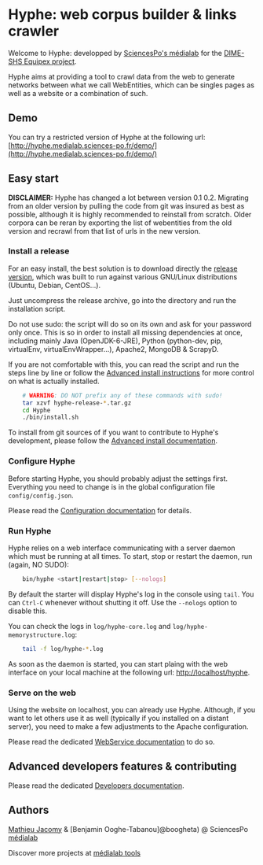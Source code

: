 # Hyphe: web corpus builder & links crawler

Welcome to Hyphe: developped by [SciencesPo's médialab](http://www.medialab.sciences-po.fr/) for the [DIME-SHS Equipex project](http://www.sciencespo.fr/dime-shs/).

Hyphe aims at providing a tool to crawl data from the web to generate networks between what we call WebEntities, which can be singles pages as well as a website or a combination of such.

## Demo

You can try a restricted version of Hyphe at the following url: [http://hyphe.medialab.sciences-po.fr/demo/](http://hyphe.medialab.sciences-po.fr/demo/)


## Easy start

__DISCLAIMER:__ Hyphe has changed a lot between version 0.1 0.2. Migrating from an older version by pulling the code from git was insured as best as possible, although it is highly recommended to reinstall from scratch. Older corpora can be reran by exporting the list of webentities from the old version and recrawl from that list of urls in the new version.


### Install a release

For an easy install, the best solution is to download directly the [release version](https://github.com/medialab/Hypertext-Corpus-Initiative/releases), which was built to run against various GNU/Linux distributions (Ubuntu, Debian, CentOS...).

Just uncompress the release archive, go into the directory and run the installation script.

Do not use sudo: the script will do so on its own and ask for your password only once. This is so in order to install all missing dependencies at once, including mainly Java (OpenJDK-6-JRE), Python (python-dev, pip, virtualEnv, virtualEnvWrapper...), Apache2, MongoDB & ScrapyD.

If you are not comfortable with this, you can read the script and run the steps line by line or follow the [Advanced install instructions](doc/install.md) for more control on what is actually installed.

```bash
    # WARNING: DO NOT prefix any of these commands with sudo!
    tar xzvf hyphe-release-*.tar.gz
    cd Hyphe
    ./bin/install.sh
```

To install from git sources of if you want to contribute to Hyphe's development, please follow the [Advanced install documentation](doc/install.md).


### Configure Hyphe

Before starting Hyphe, you should probably adjust the settings first. Everything you need to change is in the global configuration file ```config/config.json```.

Please read the [Configuration documentation](doc/config.md) for details.


### Run Hyphe

Hyphe relies on a web interface communicating with a server daemon which must be running at all times.
To start, stop or restart the daemon, run (again, NO SUDO):

```bash
    bin/hyphe <start|restart|stop> [--nologs]
```

By default the starter will display Hyphe's log in the console using ```tail```. You can ```Ctrl-C``` whenever without shutting it off. Use the ```--nologs``` option to disable this.

You can check the logs in ```log/hyphe-core.log``` and ```log/hyphe-memorystructure.log```:

```bash
    tail -f log/hyphe-*.log
```

As soon as the daemon is started, you can start plaing with the web interface on your local machine at the following url: [http://localhost/hyphe](http://localhost/hyphe).


### Serve on the web

Using the website on localhost, you can already use Hyphe. Although, if you want to let others use it as well (typically if you installed on a distant server), you need to make a few adjustments to the Apache configuration.

Please read the dedicated [WebService documentation](doc/serve.md) to do so.


## Advanced developers features & contributing

Please read the dedicated [Developers documentation](doc/dev.md).


## Authors

[Mathieu Jacomy](@jacomyma) & [Benjamin Ooghe-Tabanou]@boogheta) @ SciencesPo [médialab](@medialab)

Discover more projects at [médialab tools](http://tools.medialab.sciences-po.fr/)

